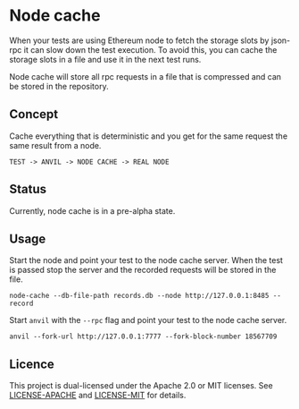 # Node cache
When your tests are using Ethereum node to fetch the storage slots by json-rpc it can slow down the test execution. To avoid this, you can cache the storage slots in a file and use it in the next test runs. 

Node cache will store all rpc requests in a file that is compressed and can be stored in the repository.

## Concept
Cache everything that is deterministic and you get for the same request the same result from a node.

```
TEST -> ANVIL -> NODE CACHE -> REAL NODE
```

## Status
Currently, node cache is in a pre-alpha state.

## Usage
Start the node and point your test to the node cache server. When the test is passed stop the server and the recorded requests will be stored in the file.
```shell
node-cache --db-file-path records.db --node http://127.0.0.1:8485 --record
```
Start `anvil` with the `--rpc` flag and point your test to the node cache server.
```shell
anvil --fork-url http://127.0.0.1:7777 --fork-block-number 18567709
```

## Licence
This project is dual-licensed under the Apache 2.0 or MIT licenses. See [LICENSE-APACHE](./LICENSE-APACHE) and [LICENSE-MIT](./LICENSE-MIT) for details.